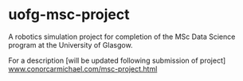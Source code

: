 # uofg-msc-project
A robotics simulation project for completion of the MSc Data Science program at the University of Glasgow.

For a description [will be updated following submission of project]
www.conorcarmichael.com/msc-project.html
